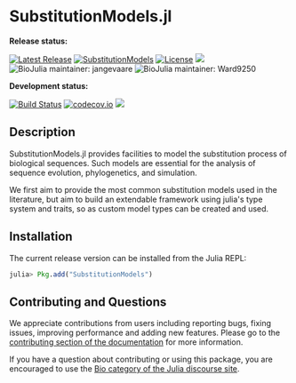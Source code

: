 # SubstitutionModels.jl

**Release status:**

[![Latest Release](https://img.shields.io/github/release/BioJulia/SubstitutionModels.jl.svg)](https://github.com/BioJulia/SubstitutionModels.jl/releases/latest)
[![SubstitutionModels](http://pkg.julialang.org/badges/SubstitutionModels_0.6.svg)](http://pkg.julialang.org/?pkg=SubstitutionModels)
[![License](https://img.shields.io/badge/license-MIT-green.svg)](https://github.com/BioJulia/SubstitutionModels.jl/blob/master/LICENSE)
[![](https://img.shields.io/badge/docs-stable-blue.svg)](https://BioJulia.github.io/SubstitutionModels.jl/stable)
![BioJulia maintainer: jangevaare](https://img.shields.io/badge/BioJulia%20Maintainer-jangevaare-orange.svg)
![BioJulia maintainer: Ward9250](https://img.shields.io/badge/BioJulia%20Maintainer-Ward9250-orange.svg)

**Development status:**

[![Build Status](https://travis-ci.org/BioJulia/SubstitutionModels.jl.svg?branch=master)](https://travis-ci.org/BioJulia/SubstitutionModels.jl)
[![codecov.io](http://codecov.io/github/BioJulia/SubstitutionModels.jl/coverage.svg?branch=master)](http://codecov.io/github/BioJulia/SubstitutionModels.jl?branch=master)
[![](https://img.shields.io/badge/docs-latest-blue.svg)](https://BioJulia.github.io/SubstitutionModels.jl/latest)

## Description

SubstitutionModels.jl provides facilities to model the substitution process of
biological sequences. Such models are essential for the analysis of sequence
evolution, phylogenetics, and simulation.

We first aim to provide the most common substitution models
used in the literature, but aim to build an extendable framework using julia's
type system and traits, so as custom model types can be created and used.

## Installation

The current release version can be installed
from the Julia REPL:

```julia
julia> Pkg.add("SubstitutionModels")
```

## Contributing and Questions

We appreciate contributions from users including reporting bugs, fixing issues,
improving performance and adding new features.
Please go to the [contributing section of the documentation](http://biojulia.net/Contributing/latest/)
for more information.

If you have a question about
contributing or using this package, you are encouraged to use the
[Bio category of the Julia discourse
site](https://discourse.julialang.org/c/domain/bio).
